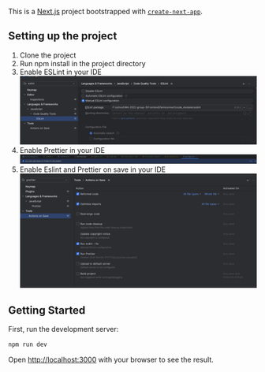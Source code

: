 This is a [Next.js](https://nextjs.org/) project bootstrapped
with [`create-next-app`](https://github.com/vercel/next.js/tree/canary/packages/create-next-app).

## Setting up the project

1. Clone the project
2. Run npm install in the project directory
3. Enable ESLint in your IDE
   ![img_1.png](img_1.png)
4. Enable Prettier in your IDE
   ![img_2.png](img_2.png)
5. Enable Eslint and Prettier on save in your IDE
   ![img.png](img.png)

## Getting Started

First, run the development server:

```bash
npm run dev
```

Open [http://localhost:3000](http://localhost:3000) with your browser to see the result.
